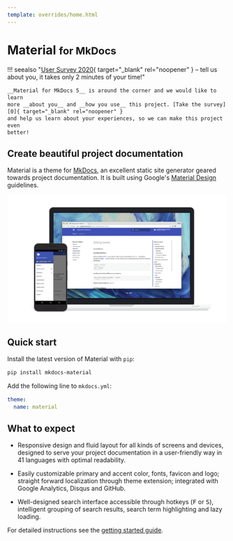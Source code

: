 ```yaml
---
template: overrides/home.html
---
```


# Material <small>for MkDocs</small>


<style>
  .md-typeset .admonition.seealso .admonition-title::before {
    content: "question_answer";
  }
</style>

!!! seealso "[User Survey 2020][0]{ target="_blank" rel="noopener" } – tell us about you, it takes only 2 minutes of your time!"

    __Material for MkDocs 5__ is around the corner and we would like to learn
    more __about you__ and __how you use__ this project. [Take the survey][0]{ target="_blank" rel="noopener" }
    and help us learn about your experiences, so we can make this project even
    better!

  [0]: https://forms.gle/4mJgtJRbvZr1spk38

## Create beautiful project documentation

Material is a theme for [MkDocs][1], an excellent static site generator geared
towards project documentation. It is built using Google's [Material Design][2]
guidelines.

[![Material for MkDocs](assets/images/material.png)](assets/images/material.png)

  [1]: https://www.mkdocs.org
  [2]: https://material.io/design/

## Quick start

Install the latest version of Material with `pip`:

``` sh
pip install mkdocs-material
```

Add the following line to `mkdocs.yml`:

``` yaml
theme:
  name: material
```

## What to expect

* Responsive design and fluid layout for all kinds of screens and devices,
  designed to serve your project documentation in a user-friendly way in 41
  languages with optimal readability.

* Easily customizable primary and accent color, fonts, favicon and logo;
  straight forward localization through theme extension; integrated with Google
  Analytics, Disqus and GitHub.

* Well-designed search interface accessible through hotkeys (<kbd>F</kbd> or
  <kbd>S</kbd>), intelligent grouping of search results, search term
  highlighting and lazy loading.

For detailed instructions see the [getting started guide][3].

  [3]: getting-started.md
